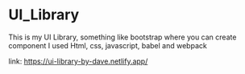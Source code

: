 # UI_Library
This is my UI Library, something like bootstrap where you can create component
I used Html, css, javascript, babel and webpack

link: https://ui-library-by-dave.netlify.app/
